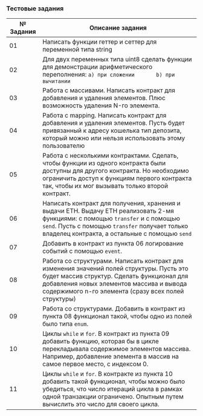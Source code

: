 ### Тестовые задания

№ Задания | Описание задания
--- | ---
01 | Написать функции геттер и сеттер для переменной типа string
02 | Для двух переменных типа uint8 сделать функции для демонстрации арифметического переполнения:      `a) при сложении       b) при вычитании`
03 | Работа с массивами. Написать контракт для добавления и удаления элементов. Плюс возможность удаления N-го элемента.
04 | Работа с mapping. Написать контракт для добавления и удаления элементов. Пусть будет привязанный к адресу кошелька тип депозита, который можно или нельзя использовать этому пользователю
05 | Работа с несколькими контрактами. Сделать, чтобы функции из одного контракта были доступны для другого контракта. Но необходимо ограничить доступ к функциям первого контракта так, чтобы их мог вызывать только второй контракт.
06 | Написать контракт для получения, хранения и выдачи ETH. Выдачу ETH реализовать 2-мя функциями: с помощью `transfer` и с помощью  `send`. Пусть с помощью `transfer` получает только владелец контракта, а остальные с помощью `send`
07 | Добавить в контракт из пункта 06 логирование событий с помощью `event`.
08 | Работа со структурами. Написать контракт для изменения значений полей структуры. Пусть это будет массив структур. Сделать функционал для добавления новых элементов массива и вывода содержимого n-го элемента (сразу всех полей структуры) 
09 | Работа со структурами. Добавить в контракт из пункта 08 функционал такой, чтобы одно из полей было типа `enum`.
10 | Циклы `while` и `for`. В контракт из пункта 09 добавить функцию, которая бы в цикле перекладывала содержимое элементов массива. Например, добавление элемента в массив на самое первое место, с индексом 0.
11 | Циклы `while` и `for`. В контракте из пункта 10 добавить такой функционал, чтобы можно было убедиться, что число итераций цикла в рамках одной транзакции ограничено. Опытным путем вычислить это число для своего цикла.

